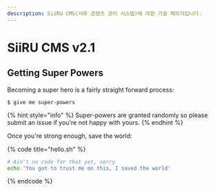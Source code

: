 ```yaml
---
description: SiiRU CMS(시루 콘텐츠 관리 시스템)에 대한 기술 페이지입니다.
---
```


# SiiRU CMS v2.1

## Getting Super Powers

Becoming a super hero is a fairly straight forward process:

```
$ give me super-powers
```

{% hint style="info" %}
 Super-powers are granted randomly so please submit an issue if you're not happy with yours.
{% endhint %}

Once you're strong enough, save the world:

{% code title="hello.sh" %}
```bash
# Ain't no code for that yet, sorry
echo 'You got to trust me on this, I saved the world'
```
{% endcode %}



